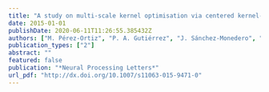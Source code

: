 ```yaml
---
title: "A study on multi-scale kernel optimisation via centered kernel-target alignment"
date: 2015-01-01
publishDate: 2020-06-11T11:26:55.385432Z
authors: ["M. Pérez-Ortiz", "P. A. Gutiérrez", "J. Sánchez-Monedero", "C. Hervás- Martínez"]
publication_types: ["2"]
abstract: ""
featured: false
publication: "*Neural Processing Letters*"
url_pdf: "http://dx.doi.org/10.1007/s11063-015-9471-0"
---
```


